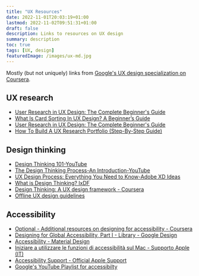 ```yaml
---
title: "UX Resources"
date: 2022-11-01T20:03:19+01:00
lastmod: 2022-11-02T09:51:31+01:00
draft: false
description: Links to resources on UX design
summary: description
toc: true
tags: [UX, design]
featuredImage: /images/ux-md.jpg
---
```

Mostly (but not uniquely) links from [Google's UX design specialization on Coursera](https://www.coursera.org/professional-certificates/google-ux-design?).
<!--more-->
## UX research

- [User Research in UX Design: The Complete Beginner's Guide](https://careerfoundry.com/en/blog/ux-design/the-importance-of-user-research-and-how-to-do-it/)
- [What Is Card Sorting In UX Design? A Beginner’s Guide](https://careerfoundry.com/en/blog/ux-design/what-is-card-sorting/)
- [User Research in UX Design: The Complete Beginner's Guide](https://careerfoundry.com/en/blog/ux-design/the-importance-of-user-research-and-how-to-do-it/)
- [How To Build A UX Research Portfolio (Step-By-Step Guide)](https://careerfoundry.com/en/blog/ux-design/ux-research-portfolio-guide/)

## Design thinking

- [Design Thinking 101-YouTube](https://www.youtube.com/watch?v=6lmvCqvmjfE)
- [The Design Thinking Process-An Introduction-YouTube](https://www.youtube.com/watch?v=Tvu34s8iMZw)
- [UX Design Process: Everything You Need to Know-Adobe XD Ideas](https://xd.adobe.com/ideas/guides/ux-design-process-steps/)
- [What is Design Thinking? IxDF](https://www.interaction-design.org/literature/topics/design-thinking)
- [Design Thinking: A UX design framework - Coursera](https://www.coursera.org/learn/foundations-user-experience-design/supplement/qBXcc/who-are-my-users)
- [Offline UX design guidelines](https://web.dev/offline-ux-design-guidelines/)

## Accessibility

- [Optional - Additional resources on designing for accessibility - Coursera](https://www.coursera.org/learn/foundations-user-experience-design/lecture/x5cvQ/get-to-know-platforms)
- [Designing for Global Accessibility, Part I - Library - Google Design](https://design.google/library/designing-global-accessibility-part-1/)
- [Accessibility - Material Design](https://m2.material.io/design/usability/accessibility.html#understanding-accessibility)
- [Iniziare a utilizzare le funzioni di accessibilità sul Mac - Supporto Apple (IT)](https://support.apple.com/it-it/guide/mac-help/mh35884/mac)
- [Accessibility Support - Official Apple Support](https://support.apple.com/accessibility)
- [Google's YouTube Playlist for accessibilty](https://www.youtube.com/playlist?list=PL590L5WQmH8dvW6kLjd5jRDN0IiCJHLZZ)


